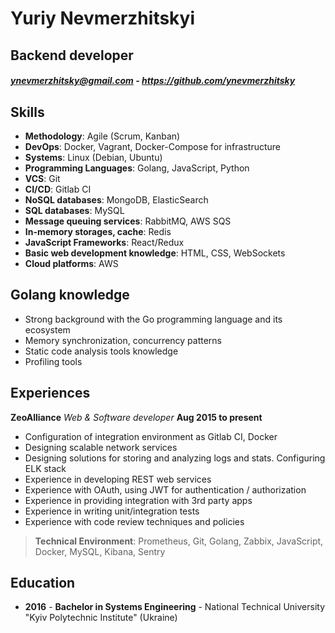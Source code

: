 # Yuriy Nevmerzhitskyi
## Backend developer
##### [ynevmerzhitsky@gmail.com](mailto:ynevmerzhitsky@gmail.com) - https://github.com/ynevmerzhitsky

Skills
------

- **Methodology**: Agile (Scrum, Kanban)
- **DevOps**: Docker, Vagrant, Docker-Compose for infrastructure
- **Systems**: Linux (Debian, Ubuntu)
- **Programming Languages**: Golang, JavaScript, Python
- **VCS**: Git
- **CI/CD**: Gitlab CI
- **NoSQL databases**: MongoDB, ElasticSearch
- **SQL databases**: MySQL
- **Message queuing services**: RabbitMQ, AWS SQS
- **In-memory storages, cache**: Redis
- **JavaScript Frameworks**: React/Redux
- **Basic web development knowledge**: HTML, CSS, WebSockets
- **Cloud platforms**: AWS

Golang knowledge
------
- Strong background with the Go programming language and its ecosystem
- Memory synchronization, concurrency patterns
- Static code analysis tools knowledge
- Profiling tools

Experiences
------

**ZeoAlliance** *Web & Software developer* __Aug 2015 to present__

- Configuration of integration environment as Gitlab CI, Docker
- Designing scalable network services
- Designing solutions for storing and analyzing logs and stats. Configuring ELK stack
- Experience in developing REST web services
- Experience with OAuth, using JWT for authentication / authorization
- Experience in providing integration with 3rd party apps
- Experience in writing unit/integration tests
- Experience with code review techniques and policies

> **Technical Environment**: Prometheus, Git, Golang, Zabbix, JavaScript, Docker, MySQL, Kibana, Sentry

Education
------
   
- __2016__ - **Bachelor in Systems Engineering** - National Technical University "Kyiv Polytechnic Institute" (Ukraine)    
